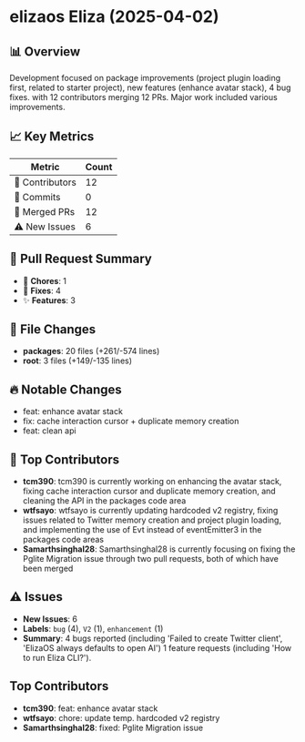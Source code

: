 # elizaos Eliza (2025-04-02)
    
## 📊 Overview
Development focused on package improvements (project plugin loading first, related to starter project), new features (enhance avatar stack), 4 bug fixes. with 12 contributors merging 12 PRs. Major work included various improvements.

## 📈 Key Metrics
| Metric | Count |
|---------|--------|
| 👥 Contributors | 12 |
| 📝 Commits | 0 |
| 🔄 Merged PRs | 12 |
| ⚠️ New Issues | 6 |

## 🔄 Pull Request Summary
- 🧹 **Chores**: 1
- 🐛 **Fixes**: 4
- ✨ **Features**: 3

## 📁 File Changes
- **packages**: 20 files (+261/-574 lines)
- **root**: 3 files (+149/-135 lines)

## 🔥 Notable Changes
- feat: enhance avatar stack
- fix: cache interaction cursor + duplicate memory creation
- feat: clean api

## 👥 Top Contributors
- **tcm390**: tcm390 is currently working on enhancing the avatar stack, fixing cache interaction cursor and duplicate memory creation, and cleaning the API in the packages code area
- **wtfsayo**: wtfsayo is currently updating hardcoded v2 registry, fixing issues related to Twitter memory creation and project plugin loading, and implementing the use of Evt instead of eventEmitter3 in the packages code areas
- **Samarthsinghal28**: Samarthsinghal28 is currently focusing on fixing the Pglite Migration issue through two pull requests, both of which have been merged

## ⚠️ Issues
- **New Issues**: 6
- **Labels**: `bug` (4), `V2` (1), `enhancement` (1)
- **Summary**: 4 bugs reported (including 'Failed to create Twitter client', 'ElizaOS always defaults to open AI') 1 feature requests (including 'How to run Eliza CLI?').

## Top Contributors
- **tcm390**: feat: enhance avatar stack
- **wtfsayo**: chore: update temp. hardcoded v2 registry
- **Samarthsinghal28**: fixed: Pglite Migration issue